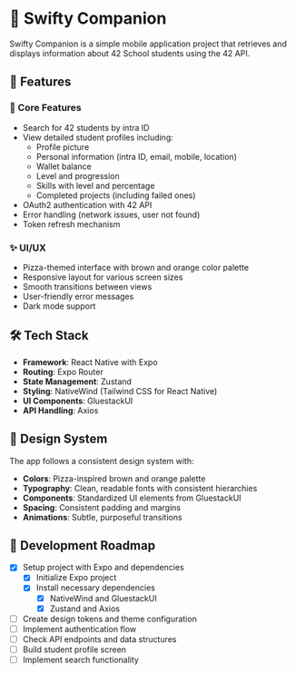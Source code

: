 # 🍕 Swifty Companion

Swifty Companion is a simple mobile application project that retrieves and displays information about 42 School students using the 42 API. 

## 📱 Features

### 🗽 Core Features

- Search for 42 students by intra ID
- View detailed student profiles including:
  - Profile picture
  - Personal information (intra ID, email, mobile, location)
  - Wallet balance
  - Level and progression
  - Skills with level and percentage
  - Completed projects (including failed ones)
- OAuth2 authentication with 42 API
- Error handling (network issues, user not found)
- Token refresh mechanism

### ✨ UI/UX

- Pizza-themed interface with brown and orange color palette
- Responsive layout for various screen sizes
- Smooth transitions between views
- User-friendly error messages
- Dark mode support

## 🛠️ Tech Stack

- **Framework**: React Native with Expo
- **Routing**: Expo Router
- **State Management**: Zustand
- **Styling**: NativeWind (Tailwind CSS for React Native)
- **UI Components**: GluestackUI
- **API Handling**: Axios

## 🎨 Design System

The app follows a consistent design system with:

- **Colors**: Pizza-inspired brown and orange palette
- **Typography**: Clean, readable fonts with consistent hierarchies
- **Components**: Standardized UI elements from GluestackUI
- **Spacing**: Consistent padding and margins
- **Animations**: Subtle, purposeful transitions

## 🚀 Development Roadmap

- [x] Setup project with Expo and dependencies
  - [x] Initialize Expo project
  - [x] Install necessary dependencies
    - [x] NativeWind and GluestackUI
    - [x] Zustand and Axios
- [ ] Create design tokens and theme configuration
- [ ] Implement authentication flow
- [ ] Check API endpoints and data structures
- [ ] Build student profile screen
- [ ] Implement search functionality
